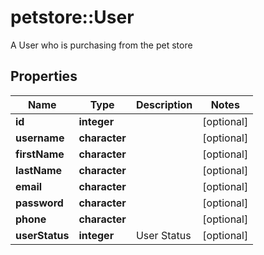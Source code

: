 # petstore::User

A User who is purchasing from the pet store
## Properties
Name | Type | Description | Notes
------------ | ------------- | ------------- | -------------
**id** | **integer** |  | [optional] 
**username** | **character** |  | [optional] 
**firstName** | **character** |  | [optional] 
**lastName** | **character** |  | [optional] 
**email** | **character** |  | [optional] 
**password** | **character** |  | [optional] 
**phone** | **character** |  | [optional] 
**userStatus** | **integer** | User Status | [optional] 


